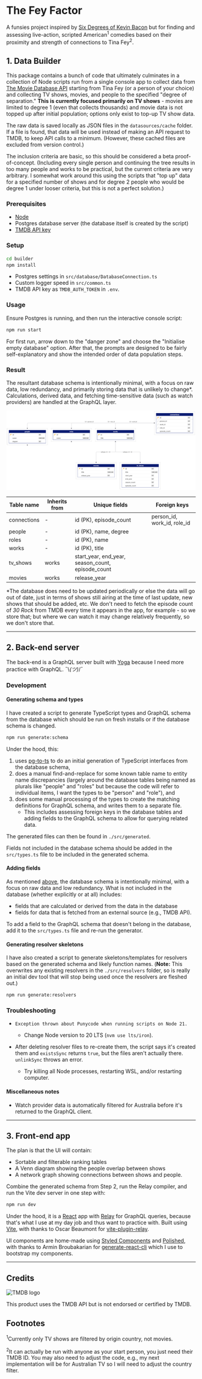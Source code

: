 # The Fey Factor

A funsies project inspired by [Six Degrees of Kevin Bacon](https://en.wikipedia.org/wiki/Six_Degrees_of_Kevin_Bacon) but for finding and assessing live-action, scripted American<sup>1</sup> comedies based on their proximity and strength of connections to Tina Fey<sup>2</sup>.

## 1. Data Builder
This package contains a bunch of code that ultimately culminates in a collection of Node scripts run from a single console app to collect data from [The Movie Database API](https://developer.themoviedb.org/) starting from Tina Fey (or a person of your choice) and collecting TV shows, movies, and people to the specified "degree of separation." **This is currently focused primarily on TV shows** - movies are limited to degree 1 (even that collects thousands) and movie data is not topped up after initial population; options only exist to top-up TV show data. 

The raw data is saved locally as JSON files in the `datasources/cache` folder. If a file is found, that data will be used instead of making an API request to TMDB, to keep API calls to a minimum. (However, these cached files are excluded from version control.)

The inclusion criteria are basic, so this should be considered a beta proof-of-concept. (Including every single person and continuing the tree results in too many people and works to be practical, but the current criteria are very arbitrary. I somewhat work around this using the scripts that "top up" data for a specified number of shows and for degree 2 people who would be degree 1 under looser criteria, but this is not a perfect solution.)

### Prerequisites
- [Node](https://nodejs.org)
- Postgres database server (the database itself is created by the script)
- [TMDB API key](https://developer.themoviedb.org/docs/getting-started)

### Setup
```bash
cd builder
npm install
```
- Postgres settings in `src/database/DatabaseConnection.ts`
- Custom logger speed in `src/common.ts`
- TMDB API key as `TMDB_AUTH_TOKEN` in `.env`.

### Usage
Ensure Postgres is running, and then run the interactive console script:
```bash
npm run start
```
For first run, arrow down to the "danger zone" and choose the "Initialise empty database" option. After that, the prompts are designed to be fairly self-explanatory and show the intended order of data population steps.

### Result

The resultant database schema is intentionally minimal, with a focus on raw data, low redundancy, and primarily storing data that is unlikely to change*. Calculations, derived data, and fetching time-sensitive data (such as watch providers) are handled at the GraphQL layer.

![Database schema diagram](./database.png)

| Table name  | Inherits from | Unique fields                                     | Foreign keys                |
|-------------|---------------|---------------------------------------------------|-----------------------------|
| connections | -             | id (PK), episode_count                            | person_id, work_id, role_id |
| people      | -             | id (PK), name, degree                             |                             |
| roles       | -             | id (PK), name                                     |                             |
| works       | -             | id (PK), title                                    |                             |
| tv_shows    | works         | start_year, end_year, season_count, episode_count |                             |
| movies      | works         | release_year                                      |                             |


*The database does need to be updated periodically or else the data will go out of date, just in terms of shows still airing at the time of last update, new shows that should be added, etc. We don't need to fetch the episode count of _30 Rock_ from TMDB every time it appears in the app, for example - so we store that; but where we can watch it may change relatively frequently, so we don't store that.

---
## 2. Back-end server

The back-end is a GraphQL server built with [Yoga](https://the-guild.dev/graphql/yoga-server) because I need more practice with GraphQL. ¯\\_(ツ)_/¯

### Development

#### Generating schema and types

I have created a script to generate TypeScript types and GraphQL schema from the database which should be run on fresh installs or if the database schema is changed.
```bash
npm run generate:schema
```
Under the hood, this: 
1. uses [pg-to-ts](https://www.npmjs.com/package/pg-to-ts) to do an initial generation of TypeScript interfaces from the database schema,
2. does a manual find-and-replace for some known table name to entity name discrepancies (largely around the database tables being named as plurals like "people" and "roles" but because the code will refer to individual items, I want the types to be "person" and "role"), and
3. does some manual processing of the types to create the matching definitions for GraphQL schema, and writes them to a separate file.
   - This includes assessing foreign keys in the database tables and adding fields to the GraphQL schema to allow for querying related data.

The generated files can then be found in `./src/generated`.

Fields not included in the database schema should be added in the `src/types.ts` file to be included in the generated schema.

#### Adding fields

As mentioned [above](#1-data-builder), the database schema is intentionally minimal, with a focus on raw data and low redundancy. What is not included in the database (whether explicitly or at all) includes:

- fields that are calculated or derived from the data in the database
- fields for data that is fetched from an external source (e.g., TMDB API).

To add a field to the GraphQL schema that doesn't belong in the database, add it to the `src/types.ts` file and re-run the generator.

#### Generating resolver skeletons

I have also created a script to generate skeletons/templates for resolvers based on the generated schema and likely function names. (**Note:** This overwrites any existing resolvers in the `./src/resolvers` folder, so is really an initial dev tool that will stop being used once the resolvers are fleshed out.)
```bash
npm run generate:resolvers
```

### Troubleshooting

- `Exception thrown about Punycode when running scripts on Node 21.`
  - Change Node version to 20 LTS (`nvm use lts/iron`).

- After deleting resolver files to re-create them, the script says it's created them and `existsSync` returns `true`, but the files aren't actually there. `unlinkSync` throws an error.
  - Try killing all Node processes, restarting WSL, and/or restarting computer.

#### Miscellaneous notes

- Watch provider data is automatically filtered for Australia before it's returned to the GraphQL client. 

---
## 3. Front-end app

The plan is that the UI will contain:
- Sortable and filterable ranking tables
- A Venn diagram showing the people overlap between shows
- A network graph showing connections between shows and people.

Combine the generated schema from Step 2, run the Relay compiler, and run the Vite dev server in one step with:
```bash
npm run dev
```

Under the hood, it is a [React](https://react.dev/) app with [Relay](https://relay.dev/) for GraphQL queries, because that's what I use at my day job and thus want to  practice with. Built using [Vite](https://vitejs.dev/), with thanks to Oscar Beaumont for [vite-plugin-relay](https://github.com/oscartbeaumont/vite-plugin-relay).

UI components are home-made using [Styled Components](https://styled-components.com/) and [Polished](https://polished.js.org/), with thanks to Armin Broubakarian for [generate-react-cli](https://www.npmjs.com/package/generate-react-cli) which I use to bootstrap my components.

---

## Credits

<img src="https://www.themoviedb.org/assets/2/v4/logos/v2/blue_long_2-9665a76b1ae401a510ec1e0ca40ddcb3b0cfe45f1d51b77a308fea0845885648.svg" alt="TMDB logo" width="250"/>

This product uses the TMDB API but is not endorsed or certified by TMDB.



## Footnotes 
<sup>1</sup>Currently only TV shows are filtered by origin country, not movies. 

<sup>2</sup>It can actually be run with anyone as your start person, you just need their TMDB ID. You may also need to adjust the code, e.g., my next implementation will be for Australian TV so I will need to adjust the country filter. 
```
